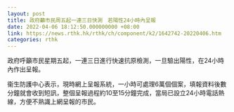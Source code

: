 ```yaml
---
layout: post
title: 政府籲市民周五起一連三日快測　若陽性24小時內呈報
date: 2022-04-06 18:12:50.000000000 +08:00
link: https://news.rthk.hk/rthk/ch/component/k2/1642742-20220406.htm
categories: rthk
---
```


政府呼籲市民星期五起，一連三日進行快速抗原檢測，一旦驗出陽性，在24小時內作出呈報。

衞生防護中心表示，現時網上呈報系統，一小時可處理6萬個個案，填報資料後數分鐘就會收到短訊，整個呈報過程約10至15分鐘完成，當局已設立24小時電話熱線，方便不熟識上網呈報的市民。
